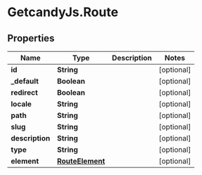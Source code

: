 # GetcandyJs.Route

## Properties

Name | Type | Description | Notes
------------ | ------------- | ------------- | -------------
**id** | **String** |  | [optional] 
**_default** | **Boolean** |  | [optional] 
**redirect** | **Boolean** |  | [optional] 
**locale** | **String** |  | [optional] 
**path** | **String** |  | [optional] 
**slug** | **String** |  | [optional] 
**description** | **String** |  | [optional] 
**type** | **String** |  | [optional] 
**element** | [**RouteElement**](RouteElement.md) |  | [optional] 


